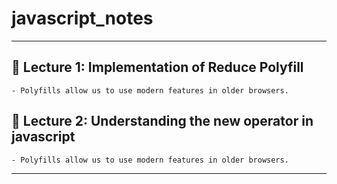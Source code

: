 # javascript_notes

---

## 🚀 Lecture 1: Implementation of Reduce Polyfill

    - Polyfills allow us to use modern features in older browsers.

## 🚀 Lecture 2: Understanding the new operator in javascript

    - Polyfills allow us to use modern features in older browsers.

---
